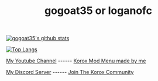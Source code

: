 <h1 align="center">gogoat35 or loganofc</h1>

<span style="padding: 100px;">
  
  [![gogoat35's github stats](https://github-readme-stats.vercel.app/api?username=gogoat35&show_icons=true&theme=tokyonight)](https://github.com/gogoat35)

  [![Top Langs](https://github-readme-stats.vercel.app/api/top-langs/?username=gogoat35&theme=tokyonight)](https://github.com/gogoat35)
  
  [My Youtube Channel](https://www.youtube.com/channel/UCgkefxOpsxUJgDafYBHl_Hg)                       ------            [Korox Mod Menu made by me](https://korox.vercel.app)

  [My Discord Server](https://discord.gg/skylerplaysxlogan/)                                           ------            [Join The Korox Community](https://discord.gg/vXg7v6XQDr)
</span>
